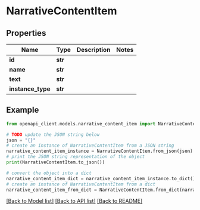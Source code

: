 # NarrativeContentItem


## Properties

Name | Type | Description | Notes
------------ | ------------- | ------------- | -------------
**id** | **str** |  | 
**name** | **str** |  | 
**text** | **str** |  | 
**instance_type** | **str** |  | 

## Example

```python
from openapi_client.models.narrative_content_item import NarrativeContentItem

# TODO update the JSON string below
json = "{}"
# create an instance of NarrativeContentItem from a JSON string
narrative_content_item_instance = NarrativeContentItem.from_json(json)
# print the JSON string representation of the object
print(NarrativeContentItem.to_json())

# convert the object into a dict
narrative_content_item_dict = narrative_content_item_instance.to_dict()
# create an instance of NarrativeContentItem from a dict
narrative_content_item_from_dict = NarrativeContentItem.from_dict(narrative_content_item_dict)
```
[[Back to Model list]](../README.md#documentation-for-models) [[Back to API list]](../README.md#documentation-for-api-endpoints) [[Back to README]](../README.md)


